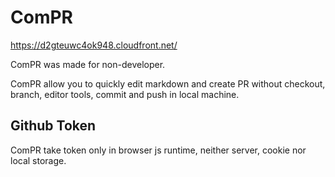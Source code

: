 # ComPR

https://d2gteuwc4ok948.cloudfront.net/

ComPR was made for non-developer.

ComPR allow you to quickly edit markdown and create PR without checkout, branch, editor tools, commit and push in local machine.

## Github Token

ComPR take token only in browser js runtime, neither server, cookie nor local storage.
